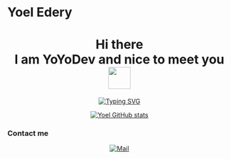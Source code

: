# Yoel Edery

<h1 align='center'>
  Hi there</br>I am YoYoDev and nice to meet you <img src="https://media.giphy.com/media/hvRJCLFzcasrR4ia7z/giphy.gif" width="50px">
</h1>

<p align='center'>
  <a href="https://github.com/ThisisYoYoDev"><img src="https://readme-typing-svg.herokuapp.com?font=Fira+Code&pause=1000&center=true&vCenter=true&width=435&lines=Computer+science+student+in+Paris;Currently+learning+the+world+of+AI" alt="Typing SVG" /></a>
</p>

<p align='center'>
  <a href="https://github.com/ThisisYoYoDev"><img src="https://github-readme-stats.vercel.app/api?username=ThisisYoYoDev&amp;theme=tokyonight" alt="Yoel GitHub stats">
  </a>
</p>

<h3 id="contact-me">Contact me</h3>
<p align='center'>
  <a href="mailto:admin@yoel.pro">
    <img src="https://img.shields.io/badge/Mail-admin@yoel.pro-yellowgreen?style=for-the-badge&amp;logo=Mail.Ru&amp;logoColor=white" alt="Mail">
  </a>
</p>
